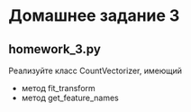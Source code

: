# Домашнее задание 3

## homework_3.py
Реализуйте класс CountVectorizer, имеющий   
* метод fit_transform   
* метод get_feature_names
